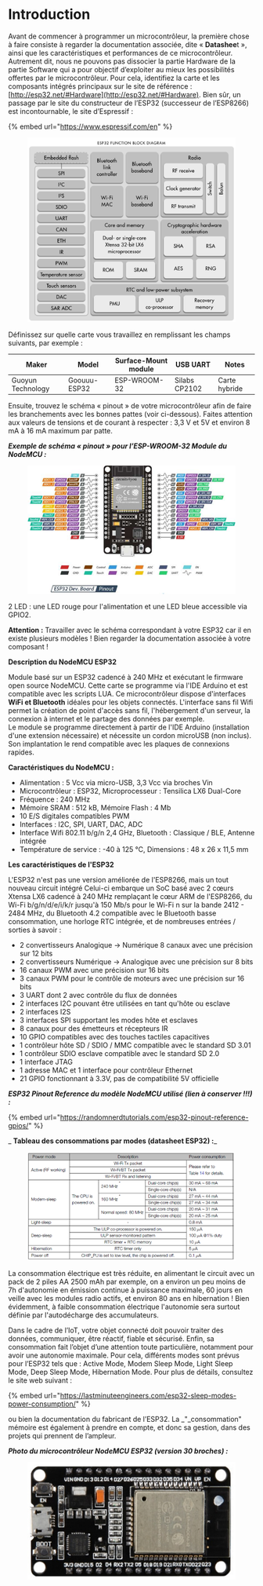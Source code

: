 # Introduction

Avant de commencer à programmer un microcontrôleur, la première chose à faire consiste à regarder la documentation associée, dite « **Datashee**t », ainsi que les caractéristiques et performances de ce microcontrôleur. Autrement dit, nous ne pouvons pas dissocier la partie Hardware de la partie Software qui a pour objectif d’exploiter au mieux les possibilités offertes par le microcontrôleur. Pour cela, identifiez la carte et les composants intégrés principaux sur le site de référence : [http://esp32.net/#Hardware](http://esp32.net/#Hardware). Bien sûr, un passage par le site du constructeur de l’ESP32 (successeur de l’ESP8266) est incontournable, le site d’Espressif :

{% embed url="https://www.espressif.com/en" %}

<figure><img src=".gitbook/assets/image (2).png" alt=""><figcaption></figcaption></figure>

Définissez sur quelle carte vous travaillez en remplissant les champs suivants, par exemple :

| Maker             | Model        | Surface-Mount module | USB  UART     | Notes         |
| ----------------- | ------------ | -------------------- | ------------- | ------------- |
| Guoyun Technology | Goouuu-ESP32 | ESP-WROOM-32         | Silabs CP2102 | Carte hybride |

Ensuite, trouvez le schéma « pinout » de votre microcontrôleur afin de faire les branchements avec les bonnes pattes (voir ci-dessous). Faites attention aux valeurs de tensions et de courant à respecter : 3,3 V et 5V et environ 8 mA à 16 mA maximum par patte.

_**Exemple de schéma « pinout » pour l’ESP-WROOM-32 Module du NodeMCU :**_

<figure><img src=".gitbook/assets/image (3).png" alt=""><figcaption></figcaption></figure>

2 LED : une LED rouge pour l'alimentation et une LED bleue accessible via GPIO2.

**Attention :** Travailler avec le schéma correspondant à votre ESP32 car il en existe plusieurs modèles ! Bien regarder la documentation associée à votre composant !



**Description du NodeMCU ESP32**

Module basé sur un ESP32 cadencé à 240 MHz et exécutant le firmware open source NodeMCU. Cette carte se programme via l'IDE Arduino et est compatible avec les scripts LUA. Ce microcontrôleur dispose d'interfaces **WiFi et Bluetooth** idéales pour les objets connectés. L'interface sans fil Wifi permet la création de point d'accès sans fil, l'hébergement d'un serveur, la connexion à internet et le partage des données par exemple.\
Le module se programme directement à partir de l'IDE Arduino (installation d'une extension nécessaire) et nécessite un cordon microUSB (non inclus). Son implantation le rend compatible avec les plaques de connexions rapides.

**Caractéristiques du NodeMCU :**

* Alimentation : 5 Vcc via micro-USB, 3,3 Vcc via broches Vin
* Microcontrôleur : ESP32, Microprocesseur : Tensilica LX6 Dual-Core
* Fréquence : 240 MHz
* Mémoire SRAM : 512 kB, Mémoire Flash : 4 Mb
* 10 E/S digitales compatibles PWM
* Interfaces : I2C, SPI, UART, DAC, ADC
* Interface Wifi 802.11 b/g/n 2,4 GHz, Bluetooth : Classique / BLE, Antenne intégrée
* Température de service : -40 à 125 °C, Dimensions : 48 x 26 x 11,5 mm

**Les caractéristiques de l'ESP32**

L'ESP32 n'est pas une version améliorée de l'ESP8266, mais un tout nouveau circuit intégré Celui-ci embarque un SoC basé avec 2 cœurs Xtensa LX6 cadencé à 240 MHz remplaçant le cœur ARM de l'ESP8266, du Wi-Fi b/g/n/d/e/i/k/r jusqu'à 150 Mb/s pour le Wi-Fi n sur la bande 2412 - 2484 MHz, du Bluetooth 4.2 compatible avec le Bluetooth basse consommation, une horloge RTC intégrée, et de nombreuses entrées / sorties à savoir :

* 2 convertisseurs Analogique -> Numérique 8 canaux avec une précision sur 12 bits
* 2 convertisseurs Numérique -> Analogique avec une précision sur 8 bits
* 16 canaux PWM avec une précision sur 16 bits
* 3 canaux PWM pour le contrôle de moteurs avec une précision sur 16 bits
* 3 UART dont 2 avec contrôle du flux de données
* 2 interfaces I2C pouvant être utilisées en tant qu'hôte ou esclave
* 2 interfaces I2S
* 3 interfaces SPI supportant les modes hôte et esclaves
* 8 canaux pour des émetteurs et récepteurs IR
* 10 GPIO compatibles avec des touches tactiles capacitives
* 1 contrôleur hôte SD / SDIO / MMC compatible avec le standard SD 3.01
* 1 contrôleur SDIO esclave compatible avec le standard SD 2.0
* 1 interface JTAG
* 1 adresse MAC et 1 interface pour contrôleur Ethernet
* 21 GPIO fonctionnant à 3.3V, pas de compatibilité 5V officielle



_**ESP32 Pinout Reference du modèle NodeMCU utilisé (lien à conserver !!!) :**_

{% embed url="https://randomnerdtutorials.com/esp32-pinout-reference-gpios/" %}

&#x20;_ **Tableau des consommations par modes (datasheet ESP32) :**_

<figure><img src=".gitbook/assets/image.png" alt=""><figcaption></figcaption></figure>

La consommation électrique est très réduite, en alimentant le circuit avec un pack de 2 piles AA 2500 mAh par exemple, on a environ un peu moins de 7h d'autonomie en émission continue à puissance maximale, 60 jours en veille avec les modules radio actifs, et environ 80 ans en hibernation ! Bien évidemment, à faible consommation électrique l'autonomie sera surtout définie par l'autodécharge des accumulateurs.

Dans le cadre de l’IoT, votre objet connecté doit pouvoir traiter des données, communiquer, être réactif, fiable et sécurisé. Enfin, sa consommation fait l’objet d’une attention toute particulière, notamment pour avoir une autonomie maximale. Pour cela, différents modes sont prévus pour l’ESP32 tels que : Active Mode, Modem Sleep Mode, Light Sleep Mode, Deep Sleep Mode, Hibernation Mode. Pour plus de détails, consultez le site web suivant :&#x20;

{% embed url="https://lastminuteengineers.com/esp32-sleep-modes-power-consumption/" %}

ou bien la documentation du fabricant de l’ESP32. La _"_consommation" mémoire est également à prendre en compte, et donc sa gestion, dans des projets qui prennent de l’ampleur.

_**Photo du microcontrôleur NodeMCU ESP32 (version 30 broches) :**_

<figure><img src=".gitbook/assets/image (1).png" alt=""><figcaption></figcaption></figure>
